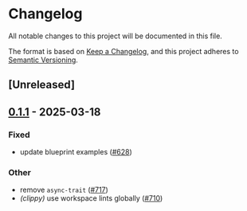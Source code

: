 # Changelog

All notable changes to this project will be documented in this file.

The format is based on [Keep a Changelog](https://keepachangelog.com/en/1.0.0/),
and this project adheres to [Semantic Versioning](https://semver.org/spec/v2.0.0.html).

## [Unreleased]

## [0.1.1](https://github.com/tangle-network/blueprint/compare/gadget-client-core-v0.1.0...gadget-client-core-v0.1.1) - 2025-03-18

### Fixed

- update blueprint examples ([#628](https://github.com/tangle-network/blueprint/pull/628))

### Other

- remove `async-trait` ([#717](https://github.com/tangle-network/blueprint/pull/717))
- *(clippy)* use workspace lints globally ([#710](https://github.com/tangle-network/blueprint/pull/710))
